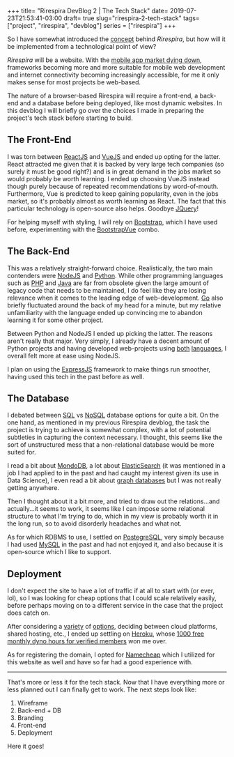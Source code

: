+++
title= "Rirespira DevBlog 2 | The Tech Stack"
date= 2019-07-23T21:53:41-03:00
draft= true 
slug="rirespira-2-tech-stack"
tags= ["project", "rirespira", "devblog"]
series = ["rirespira"]
+++

So I have somewhat introduced the [concept](https://www.giuliostarace.com/blog/rirespira-devblog-1--the-concept/) behind _Rirespira_, but how will it be implemented from a technological point of view?

_Rirespira_ will be a website. With the [mobile app market dying down](https://techcrunch.com/2017/08/25/majority-of-u-s-consumers-still-download-zero-apps-per-month-says-comscore/), frameworks becoming more and more suitable for mobile web development and internet connectivity becoming increasingly accessible, for me it only makes sense for most projects be web-based.

The nature of a browser-based Rirespira will require a front-end, a back-end and a database before being deployed, like most dynamic websites. In this devblog I will briefly go over the choices I made in preparing the project's tech stack before starting to build.

## The Front-End

I was torn between [ReactJS](https://reactjs.org/) and [VueJS](https://vuejs.org/) and ended up opting for the latter. React attracted me given that it is backed by very large tech companies (so surely it must be good right?) and is in great demand in the jobs market so would probably be worth learning. I ended up choosing VueJS instead though purely because of repeated recommendations by word-of-mouth. Furthermore, Vue is predicted to keep gaining popularity, even in the jobs market, so it's probably almost as worth learning as React. The fact that this particular technology is open-source also helps. Goodbye [JQuery](https://jquery.com/)!

For helping myself with styling, I will rely on [Bootstrap](https://getbootstrap.com/), which I have used before, experimenting with the [BootstrapVue](https://bootstrap-vue.js.org/) combo.

## The Back-End

This was a relatively straight-forward choice. Realistically, the two main contenders were [NodeJS](https://nodejs.org/en/) and [Python](https://www.python.org/). While other programming languages such as [PHP](https://php.net/) and [Java](https://www.java.com/en/download/) are far from obsolete given the large amount of legacy code that needs to be maintained, I do feel like they are losing relevance when it comes to the leading edge of web-development. [Go](https://golang.org/) also briefly fluctuated around the back of my head for a minute, but my relative unfamiliarity with the language ended up convincing me to abandon learning it for some other project.

Between Python and NodeJS I ended up picking the latter. The reasons aren't really that major. Very simply, I already have a decent amount of Python projects and having developed web-projects using [both](https://github.com/thesofakillers/esanta) [languages](https://github.com/thesofakillers/movie-reccomender), I overall felt more at ease using NodeJS.

I plan on using the [ExpressJS](https://expressjs.com/) framework to make things run smoother, having used this tech in the past before as well.

## The Database

I debated between [SQL](https://en.wikipedia.org/wiki/Relational_database) vs [NoSQL](https://en.wikipedia.org/wiki/NoSQL) database options for quite a bit. On the one hand, as mentioned in my previous Rirespira devblog, the task the project is trying to achieve is somewhat complex, with a lot of potential subtleties in capturing the context necessary. I thought, this seems like the sort of unstructured mess that a non-relational database would be more suited for.

I read a bit about [MondoDB](https://www.mongodb.com/), a lot about [ElasticSearch](https://www.elastic.co/) (it was mentioned in a job I had applied to in the past and had caught my interest given its use in Data Science), I even read a bit about [graph databases](https://en.wikipedia.org/wiki/Graph_database) but I was not really getting anywhere.

Then I thought about it a bit more, and tried to draw out the relations...and actually...it seems to work, it seems like I can impose some relational structure to what I'm trying to do, which in my view is probably worth it in the long run, so to avoid disorderly headaches and what not.

As for which RDBMS to use, I settled on [PostegreSQL](https://www.postgresql.org/), very simply because I had used [MySQL](https://www.mysql.com/) in the past and had not enjoyed it, and also because it is open-source which I like to support.

## Deployment

I don't expect the site to have a lot of traffic if at all to start with (or ever, lol), so I was looking for cheap options that I could scale relatively easily, before perhaps moving on to a different service in the case that the project does catch on.

After considering a [variety](https://www.digitalocean.com/) of [options](https://www.bluehost.com/), deciding between cloud platforms, shared hosting, etc., I ended up settling on [Heroku](https://www.heroku.com/), whose [1000 free monthly dyno hours for verified members](https://devcenter.heroku.com/articles/free-dyno-hours) won me over.

As for registering the domain, I opted for [Namecheap](https://www.namecheap.com/) which I utilized for this website as well and have so far had a good experience with.

---

That's more or less it for the tech stack. Now that I have everything more or less planned out I can finally get to work. The next steps look like:

1. Wireframe
2. Back-end + DB
3. Branding
4. Front-end
5. Deployment

Here it goes!
